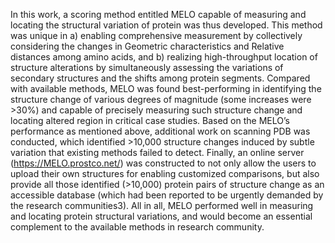 In this work, a scoring method entitled MELO capable of measuring and locating the structural variation of protein was thus developed. This method was unique in a) enabling comprehensive measurement by collectively considering the changes in Geometric characteristics and Relative distances among amino acids, and b) realizing high-throughput location of structure alterations by simultaneously assessing the variations of secondary structures and the shifts among protein segments. Compared with available methods, MELO was found best-performing in identifying the structure change of various degrees of magnitude (some increases were >30%) and capable of precisely measuring such structure change and locating altered region in critical case studies. Based on the MELO’s performance as mentioned above, additional work on scanning PDB was conducted, which identified >10,000 structure changes induced by subtle variation that existing methods failed to detect. Finally, an online server (https://MELO.prostco.net/) was constructed to not only allow the users to upload their own structures for enabling customized comparisons, but also provide all those identified (>10,000) protein pairs of structure change as an accessible database (which had been reported to be urgently demanded by the research communities3). All in all, MELO performed well in measuring and locating protein structural variations, and would become an essential complement to the available methods in research community.
